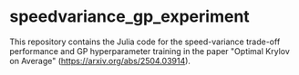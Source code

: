 # speedvariance_gp_experiment

This repository contains the Julia code for the speed-variance trade-off performance and GP hyperparameter training in the paper "Optimal Krylov on Average" (https://arxiv.org/abs/2504.03914).
